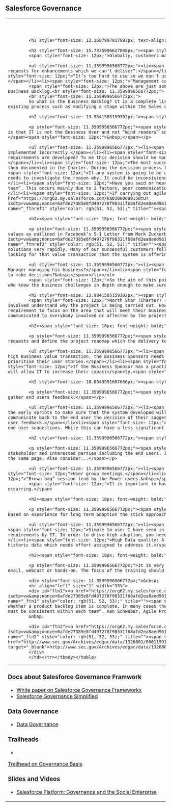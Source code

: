 ## Salesforce Governance
<body class='container'>
<table align="center" border="0" cellpadding="0" cellspacing="0" width="500"><tbody><tr><td colspan="1" rowspan="1" valign="top" width="500">
			<h1 style="font-size: 15.7335996627808px; text-align: center;"><span style="font-size: 20px;">Salesforce Governance Simplified</span></h1>

			<h3 style="font-size: 12.2687997817993px; text-align: center;">Based on the original by James Burns</h3>

			<h2 style="font-size: 15.7335996627808px;"><span style="font-size: 18px;">Introduction</span></h2>
			<span style="font-size: 12px;">Globally, customers make the following comments:&nbsp;</span>

			<ul style="font-size: 11.3599996566772px;"><li><span style="font-size: 12px;">“The system does not meet our Business needs”.</span></li><li><span style="font-size: 12px;">“We get too many conflicting requests for enhancements which we can’t deliver”.</span></li><li><span style="font-size: 12px;">“The system is out of date since the Business processes have changed during the development”.</span></li><li><span style="font-size: 12px;">“It’s too hard to use so we don’t use it”.</span></li><li><span style="font-size: 12px;">"I only input data I have to once a month because I have to, because I get no value from the system."</span></li><li><span style="font-size: 12px;">“Management can’t trust the data so they just use Excel”.</span></li></ul>
			<span style="font-size: 12px;">The above are just some of the comments and these can all be addressed by Business Sponsors engaging throughout the whole project life cycle and specifically owning the Business Backlog.<br style="font-size: 11.3599996566772px;">
			<br style="font-size: 11.3599996566772px;">
			So what is the Business Backlog? It is a complete list of the requests that a Business wants delivered within the project. It ranges from complete new features like forecasting, a small alteration to an existing process such as modifying a stage within the Sales cycle, to minor changes like adding a new picklist item.</span>

			<h2 style="font-size: 13.9841585159302px;"><span style="font-size: 18px;">Why Business Sponsors Should be Involved</span></h2>

			<p style="font-size: 11.3599996566772px;"><span style="font-size: 12px;">As stated above,&nbsp;customers often say that the system does not meet their needs or the system is out of date. The reason for this is that IT is not the Business User and not “mind readers” so the Business Sponsors need to be totally engaged to explain and drive the requirements through the complete application lifecycle.&nbsp; Let me explain:</span><span style="font-size: 12px;">&nbsp;</span></p>

			<ul style="font-size: 11.3599996566772px;"><li><span style="font-size: 12px;">Many Businesses have unique Business processes with plenty of nuance and unless the Business Sponsors are engaged, these can be implemented incorrectly.</span></li><li><span style="font-size: 12px;">If more than one Business Unit is involved with the project they can have conflicting requirements, so who makes the decision on when the requirements are developed? To me this decision should be made by the Business Units working together and, based on the overall corporate business goals and strategies, the project charter helps with this process.</span></li><li><span style="font-size: 12px;">The most successful Salesforce projects are where they have documented a small number of Business KPIs which need to be defined and agreed on by the Business Sponsors then documented in the Charter. During the decision process these KPI should be used to prioritize all requirements and the Business Sponsors needs to monitor their progress in achieving their KPIs.</span></li><li><span style="font-size: 12px;">If any system is going to be useful it needs to be used daily, especially a solution developed on the Salesforce platform. If this is not being achieved, then the Business Sponsors needs to investigate the reason why. It could be inconsistencies within the business process, lack of end user training, poor system usability or a lack of communication around the business transformation.</span></li><li><span style="font-size: 12px;">Have you said or heard this statement “You did not document the requirements clearly enough to the Business Sponsors and you did not understand the requirements to the delivery team”. This occurs mainly due to 2 factors, poor communications and the lack of the Business Sponsors being totally involved in the whole process. We will go into more detail below under agile development.</span></li><li><span style="font-size: 12px;">If carrying out agile development, then the Business Sponsors needs to be involved in agreeing the definition of “Done”, this makes sure that expectations are being met<a href="https://org62.my.salesforce.com/ka03000000158tU?isdtp=vw&amp;nonce=6afde27385e8fd497278f98331f68afd2ea8aed961a0df787b6471f5906e6405&amp;sfdcIFrameOrigin=https%3A%2F%2Forg62.my.salesforce.com&amp;isWsVw=true&amp;isWsVw=true&amp;isWsVw=true&amp;isWsVw=true#_ftn1" name="_ftnref1" style="color: rgb(51, 52, 53);" title=""><span style="color: black;"><span style="font-family: arial;">[1]</span></span></a>.</span></li></ul>

			<h2><span style="font-size: 18px; font-weight: bold;">Value Transaction</span></h2>

			<p style="font-size: 11.3599996566772px;"><span style="font-size: 12px;">Early in my career I discovered how important it was to constantly focus on delivering value to the Business. One of Facebook’s core values as outlined in Facebook’s S-1 Letter from Mark Zuckerberg State “Move Fast: Moving fast enables us to build more things and learn faster”<a href="https://org62.my.salesforce.com/ka03000000158tU?isdtp=vw&amp;nonce=6afde27385e8fd497278f98331f68afd2ea8aed961a0df787b6471f5906e6405&amp;sfdcIFrameOrigin=https%3A%2F%2Forg62.my.salesforce.com&amp;isWsVw=true&amp;isWsVw=true&amp;isWsVw=true&amp;isWsVw=true#_ftn2" name="_ftnref2" style="color: rgb(51, 52, 53);" title=""><span style="color: black;"><span style="font-family: arial;">[2]</span></span></a>&nbsp;Due to the uniqueness of the Salesforce platform we can deliver solutions very rapidly. Many of our successful customers follow Facebook with “go fast not perfect” this really improved the delivery of value. So what does that mean when developing solutions? You should always be looking for that value transaction that the system is offering the end users, eg: Are these enhancements making:&nbsp;</span></p>

			<ul style="font-size: 11.3599996566772px;"><li><span style="font-size: 12px;">The daily job of the Salesman on the road easier?</span></li><li><span style="font-size: 12px;">Is it easier for the Sales Manager managing his business?</span></li><li><span style="font-size: 12px;">Is the call centre agent’s productivity increasing?</span></li><li><span style="font-size: 12px;">Does the Executive have the information to make decisions?&nbsp;</span></li></ul>
			<span style="font-size: 12px;">So the aim of this point is when prioritizing all the requests, make sure everyone has a real measurable value transaction to the users. The Business People are the only people who know the business challenges in depth enough to make sure the value is delivered.</span>

			<h2 style="font-size: 13.9841585159302px;"><span style="font-size: 11.3599996566772px;"><span style="font-size: 18px;">Charter</span></span></h2>
			<span style="font-size: 12px;">North Star (Charter) - If you document your business goals and the strategies to achieve these goals using Salesforce within the solution, the Charter will let everybody involved understand why the project is being carried out. However, it is very common for the scope of projects to expand, causing delays to delivering business value. The Charter will allow the team to prioritize the requirement to focus on the area that will meet their business goals as fast as possible.&nbsp; This Charter should be developed and owned by the project stakeholders and should include key business KPI’s which is communicated to everybody involved or affected by the project including end users.</span>

			<h2><span style="font-size: 18px; font-weight: bold;">Business Backlog</span></h2>

			<p style="font-size: 11.3599996566772px;"><span style="font-size: 12px;">The Business Sponsors needs to define the scope and size of the requests with help from the delivery team, and prioritise all the requests and define the project roadmap which the delivery team will implement based on capacity. The reasons are:&nbsp;</span></p>

			<ul style="font-size: 11.3599996566772px;"><li><span style="font-size: 12px;">Due to the nature of the Salesforce platform, you are able to deliver solutions to the Business very rapidly.&nbsp; To achieve a high Business value transaction, the Business Sponsors needs to own the backlog and hence the user stories.</span></li><li><span style="font-size: 12px;">Using the Charter &amp; KPI’s, the Business Sponsors needs to prioritise their user stories.</span></li><li><span style="font-size: 12px;">IT needs to help in the sizing of the user stories and what can be delivered in each release based on IT capacity.</span></li><li><span style="font-size: 12px;">If the Business Sponsor has a practical requirement which can’t be met due to IT capacity constraints, they can develop a business case to secure additional funding for this requirement which will allow IT to increase their capaci</span>ty.<span style="font-size: 11.3599996566772px;">&nbsp;</span></li></ul>

			<h2 style="font-size: 18.0049991607666px;"><span style="font-size: 18px;">End User Feedback</span></h2>

			<p style="font-size: 11.3599996566772px;"><span style="font-size: 12px;">As stated above, it is very important to focus on the value transaction, specifically with end users. To help in this process is to gather end users feedback:</span></p>

			<ul style="font-size: 11.3599996566772px;"><li><span style="font-size: 12px;">Very key to the overall success of a Salesforce program is to have a well-documented end user feedback loop, especially during the early sprints to make sure that the system developed will meet the goals of the users and help them deliver a better customer experience.</span></li><li><span style="font-size: 12px;">The process should also communicate back to the end user the decision of their suggestion and the reason.</span></li><li><span style="font-size: 12px;">Create a group of Power Users throughout your whole organization who can collect end user feedback.</span></li><li><span style="font-size: 12px;">Another process to consider when the system is in production is to hold a small percentage (5-10%) of the development budget / capacity for all the small end user suggestions. While this can have a less significant business value it drives end user adoption and can also improve data quality.&nbsp; &nbsp;</span></li></ul>

			<h2 style="font-size: 11.3599996566772px;"><span style="font-size: 18px;">Communication</span></h2>

			<p style="font-size: 11.3599996566772px;"><span style="font-size: 12px;">Based on experience the biggest cause of challenges during project implementation is the lack of communications between all the stakeholder and interested parties including the end users. It is important to put in place a clear communication strategy, and the first document to share is the program charter. This will make sure everybody is on the same page. Also consider...</span></p>

			<ul style="font-size: 11.3599996566772px;"><li><span style="font-size: 12px;">Program newsletters.</span></li><li><span style="font-size: 12px;">Program web site or chatter group.</span></li><li><span style="font-size: 12px;">User group meetings.</span></li><li><span style="font-size: 12px;">Publish the planned roadmap and explain why the decisions have been made.</span></li><li><span style="font-size: 12px;">“Brown bag” session lead by the Power users.&nbsp;</span></li></ul>
			<span style="font-size: 12px;">It is important to have a comprehensive communication strategy in place to develop a greater understanding of the project goals &amp; strategy and why these changes are occurring.</span>

			<h2><span style="font-size: 18px; font-weight: bold;">Adoption</span></h2>

			<p style="font-size: 11.3599996566772px;"><span style="font-size: 12px;">Key to any software solution is to encourage users to use the system. There are 2 approaches that can be applied, the carrot or stick. Based on experience for long term adoption the stick approach is never successful. So what are the carrot strategies?</span></p>

			<ul style="font-size: 11.3599996566772px;"><li><span style="font-size: 12px;">Value Transaction: Making sure the system and any enhancements always focus on delivering value to the end users.</span></li><li><span style="font-size: 12px;">Simple to use: I have seen in my career too many systems that have been designed by IT which are very complex to input data and hence to use. This is due to the misunderstanding of the requirements by IT. In order to drive high adoption, you need to make the system as simple as possible to use and only request the minimal amount of data that is required for the current state of the process.</span></li><li><span style="font-size: 12px;">High Data quality: A common statement is “Crap in, Crap out”. There are 2 main causes for this. One is complex data input which asks for currently unknown data, and secondly historic data which needs effort assigned to address it.</span></li></ul>

			<h2><span style="font-size: 18px; font-weight: bold;">Training</span></h2>

			<p style="font-size: 11.3599996566772px;">It is very important to develop a training schedule to match the release roadmap, and this training should be customized for each persona group. This may be a mix of email, webcast or hands-on. The focus of the training should be based on the value transaction for the persona. Finally this training should be delivered in a timely manner to support the release.&nbsp;&nbsp;<br>	

			<div style="font-size: 11.3599996566772px;">&nbsp;
			<hr align="left" size="1" width="33%">
			<div id="ftn1"><a href="https://org62.my.salesforce.com/ka03000000158tU?isdtp=vw&amp;nonce=6afde27385e8fd497278f98331f68afd2ea8aed961a0df787b6471f5906e6405&amp;sfdcIFrameOrigin=https%3A%2F%2Forg62.my.salesforce.com&amp;isWsVw=true&amp;isWsVw=true&amp;isWsVw=true&amp;isWsVw=true#_ftnref1" name="_ftn1" style="color: rgb(51, 52, 53);" title=""><span style="color: black;"><span style="font-family: arial;"><span style="font-size: 10pt;">[1]</span></span></span></a>&nbsp;The exit-criteria are to determine whether a product backlog item is complete. In many cases the Definition of Done (DoD) requires that all regression tests should be successful. The definition of "done" “may vary from one Scrum team to another, but must be consistent within each team”. Ken Schwaber, Agile Project Management with Scrum, p.55]</div>
			&nbsp;

			<div id="ftn2"><a href="https://org62.my.salesforce.com/ka03000000158tU?isdtp=vw&amp;nonce=6afde27385e8fd497278f98331f68afd2ea8aed961a0df787b6471f5906e6405&amp;sfdcIFrameOrigin=https%3A%2F%2Forg62.my.salesforce.com&amp;isWsVw=true&amp;isWsVw=true&amp;isWsVw=true&amp;isWsVw=true#_ftnref2" name="_ftn2" style="color: rgb(51, 52, 53);" title=""><span style="color: black;"><span style="font-family: arial;"><span style="font-size: 10pt;">[2]</span></span></span></a>&nbsp;<a href="http://www.sec.gov/Archives/edgar/data/1326801/000119312512034517/d287954ds1.htm" style="color: rgb(51, 52, 53);" target="_blank">http://www.sec.gov/Archives/edgar/data/1326801/000119312512034517/d287954ds1.htm</a></div>
			</div>
			</td></tr></tbody></table>

<hr/>

### Docs about Salesforce Governance Framwork

- <a target="_blank" href="md/SF-GOV-Intro-WP.pdf"> White paper on Salesforce Governance Frameworkx</a>
- <a target="_blank" href="https://help.salesforce.com/articleView?id=000230068&type=1">  Salesforce Governance Simplified</a>



### Data Governance
- <a target="_blank" href="https://mohan-chinnappan-n.github.io/sfdc/dg.html#/home">Data Governance</a> 

### Trailheads
- <a target="_blank" href="https://trailhead.salesforce.com/content/learn/modules/governance-basics">
Trailhead on Governance Basis</a>

### Slides and Videos
- <a target="_blank" href="md/jb-slides-1.html"> Salesforce Platform: Governance and the Social Enterprise</a>

</body>
</html>
